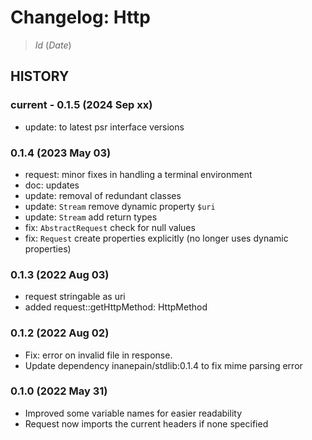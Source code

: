 # Changelog: Http

> $Id$ ($Date$)

## HISTORY

### current - 0.1.5 (2024 Sep xx)

- update: to latest psr interface versions

### 0.1.4 (2023 May 03)

- request: minor fixes in handling a terminal environment
- doc: updates
- update: removal of redundant classes
- update: `Stream` remove dynamic property `$uri`
- update: `Stream` add return types
- fix: `AbstractRequest` check for null values
- fix: `Request` create properties explicitly (no longer uses dynamic properties)

### 0.1.3 (2022 Aug 03)

- request stringable as uri
- added request::getHttpMethod: HttpMethod

### 0.1.2 (2022 Aug 02)

- Fix: error on invalid file in response.
- Update dependency inanepain/stdlib:0.1.4 to fix mime parsing error

### 0.1.0 (2022 May 31)

 - Improved some variable names for easier readability
 - Request now imports the current headers if none specified
